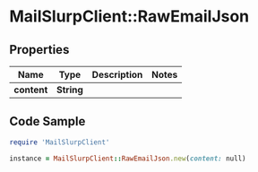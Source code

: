 # MailSlurpClient::RawEmailJson

## Properties

Name | Type | Description | Notes
------------ | ------------- | ------------- | -------------
**content** | **String** |  | 

## Code Sample

```ruby
require 'MailSlurpClient'

instance = MailSlurpClient::RawEmailJson.new(content: null)
```


